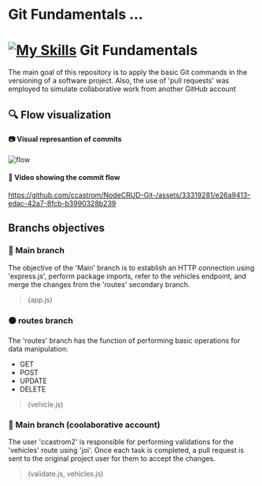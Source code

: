 
Git Fundamentals ...
=======
# [![My Skills](https://skillicons.dev/icons?i=git)](https://skillicons.dev) Git Fundamentals 

The main goal of this repository is to apply the basic Git commands in the versioning of a software project. Also, the use of 'pull requests' was employed to simulate collaborative work from another GitHub account

## :mag: Flow visualization

#### :camera:  Visual represantion of commits
![flow](https://github.com/ccastrom/NodeCRUD-Git-/assets/33319281/3cea5887-5e03-4e6a-a1c6-65f11079415e)

#### :movie_camera: Video showing the commit flow
https://github.com/ccastrom/NodeCRUD-Git-/assets/33319281/e26a9413-edac-42a7-8fcb-b3990328b239

## Branchs objectives
### :large_blue_circle: Main branch
The objective of the 'Main' branch is to establish an HTTP connection using 'express.js', perform package imports, refer to the vehicles endpoint, and merge the changes from the 'routes' secondary branch.

>(app.js)

### :black_circle: routes branch
The 'routes' branch has the function of performing basic operations for data manipulation:
* GET
* POST
* UPDATE
* DELETE

>(vehicle.js)
### :red_circle: Main branch (coolaborative account)
The user 'ccastrom2' is responsible for performing validations for the 'vehicles' route using 'joi'. Once each task is completed, a pull request is sent to the original project user for them to accept the changes.

>(validate.js, vehicles.js)

